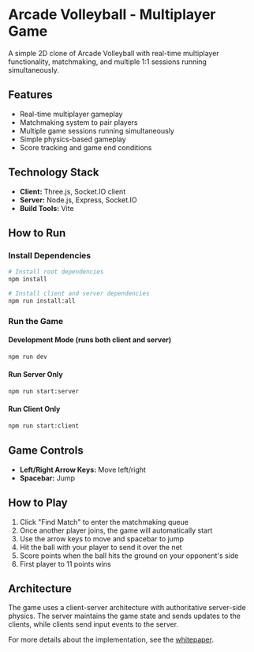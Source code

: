 # Arcade Volleyball - Multiplayer Game

A simple 2D clone of Arcade Volleyball with real-time multiplayer functionality, matchmaking, and multiple 1:1 sessions running simultaneously.

## Features

- Real-time multiplayer gameplay
- Matchmaking system to pair players
- Multiple game sessions running simultaneously
- Simple physics-based gameplay
- Score tracking and game end conditions

## Technology Stack

- **Client:** Three.js, Socket.IO client
- **Server:** Node.js, Express, Socket.IO
- **Build Tools:** Vite

## How to Run

### Install Dependencies

```bash
# Install root dependencies
npm install

# Install client and server dependencies
npm run install:all
```

### Run the Game

#### Development Mode (runs both client and server)

```bash
npm run dev
```

#### Run Server Only

```bash
npm run start:server
```

#### Run Client Only

```bash
npm run start:client
```

## Game Controls

- **Left/Right Arrow Keys:** Move left/right
- **Spacebar:** Jump

## How to Play

1. Click "Find Match" to enter the matchmaking queue
2. Once another player joins, the game will automatically start
3. Use the arrow keys to move and spacebar to jump
4. Hit the ball with your player to send it over the net
5. Score points when the ball hits the ground on your opponent's side
6. First player to 11 points wins

## Architecture

The game uses a client-server architecture with authoritative server-side physics. The server maintains the game state and sends updates to the clients, while clients send input events to the server.

For more details about the implementation, see the [whitepaper](whitepaper.md). 